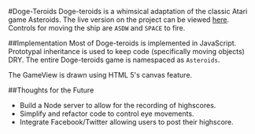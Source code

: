 #Doge-Teroids
Doge-teroids is a whimsical adaptation of the classic Atari game Asteroids.  The live version on the project can be viewed [here](http://www.johnochs.io/doge.html).  Controls for moving the ship are `ASDW` and `SPACE` to fire.

##Implementation
Most of Doge-teroids is implemented in JavaScript.  Prototypal inheritance is used to keep code (specifically moving objects) DRY.  The entire Doge-teroids game is namespaced as `Asteroids`.

The GameView is drawn using HTML 5's canvas feature.

##Thoughts for the Future
* Build a Node server to allow for the recording of highscores.
* Simplify and refactor code to control eye movements.
* Integrate Facebook/Twitter allowing users to post their highscore.
